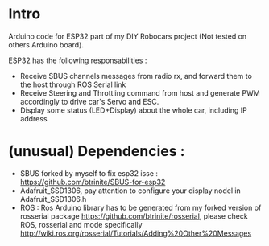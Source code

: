 # Intro
Arduino code for ESP32 part of my DIY Robocars project (Not tested on others Arduino board).

ESP32 has the following responsabilities :
- Receive SBUS channels messages from radio rx, and forward them to the host through ROS Serial link
- Receive Steering and Throttling command from host and generate PWM accordingly to drive car's Servo and ESC.
- Display some status (LED+Display) about the whole car, including IP address 

# (unusual) Dependencies :
- SBUS forked by myself to fix esp32 isse : https://github.com/btrinite/SBUS-for-esp32
- Adafruit_SSD1306, pay attention to configure your display nodel in Adafruit_SSD1306.h
- ROS : Ros Arduino library has to be generated from my forked version of rosserial package https://github.com/btrinite/rosserial, please check ROS, rosserial and mode specifically http://wiki.ros.org/rosserial/Tutorials/Adding%20Other%20Messages

